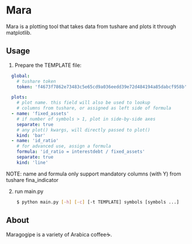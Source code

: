 # Mara

Mara is a plotting tool that takes data from tushare and plots it through matplotlib.

## Usage

1. Prepare the TEMPLATE file:

```yaml
  global:
    # tushare token
    token: 'f4673f7862e73483c5e65cd9a036eedd39e72d484194a85dabcf958b'

  plots:
    # plot name. this field will also be used to lookup
    # columns from tushare, or assigned as left side of formula
  - name: 'fixed_assets'
    # if number of symbols > 1, plot in side-by-side axes
    separate: true
    # any plot() kwargs, will directly passed to plot()
    kind: 'bar'
  - name: 'id_ratio'
    # for advanced use, assign a formula
    formula: 'id_ratio = interestdebt / fixed_assets'
    separate: true
    kind: 'line'
```

NOTE: name and formula only support mandatory columns (with Y) from tushare fina_indicator 

2. run main.py

```bash
	$ python main.py [-h] [-c] [-t TEMPLATE] symbols [symbols ...]
```

## About

Maragogipe is a variety of Arabica coffee☕. 
